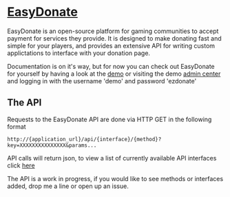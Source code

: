 [EasyDonate](http://easydonate.tk)
=================

EasyDonate is an open-source platform for gaming communities to
accept payment for services they provide.  It is designed to make
donating fast and simple for your players, and provides an extensive
API for writing custom applictations to interface with your donation
page.

Documentation is on it's way, but for now you can check out EasyDonate
for yourself by having a look at the [demo](http://demo.easydonate.tk/) 
or visiting the demo [admin center](http://demo.easydonate.tk/admin) and
logging in with the username 'demo' and password 'ezdonate'


The API
--------------

Requests to the EasyDonate API are done via HTTP GET in the following format
```
http://{application_url}/api/{interface}/{method}?key=XXXXXXXXXXXXXXX&params...
```
API calls will return json, to view a list of currently available API interfaces
click [here](http://demo.easydonate.tk/api/IEasyDonateAPI/GetAPIInterfaces/?key=42gGdp9EjuDKvJYWAQaweb3vlYNfMIXE)

The API is a work in progress, if you would like to see methods or interfaces added,
drop me a line or open up an issue.